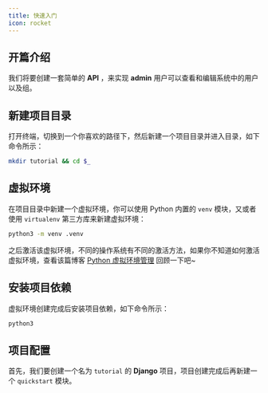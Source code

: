 ```yaml
---
title: 快速入门
icon: rocket
---
```


## 开篇介绍

我们将要创建一套简单的 **API** ，来实现 **admin** 用户可以查看和编辑系统中的用户以及组。

## 新建项目目录

打开终端，切换到一个你喜欢的路径下，然后新建一个项目目录并进入目录，如下命令所示：

```bash
mkdir tutorial && cd $_
```

## 虚拟环境

在项目目录中新建一个虚拟环境，你可以使用 Python 内置的 `venv` 模块，又或者使用 `virtualenv` 第三方库来新建虚拟环境：

```bash
python3 -m venv .venv
```

之后激活该虚拟环境，不同的操作系统有不同的激活方法，如果你不知道如何激活虚拟环境，查看该篇博客 [Python 虚拟环境管理][python-venv] 回顾一下吧~

## 安装项目依赖

虚拟环境创建完成后安装项目依赖，如下命令所示：

```bash
python3
```

## 项目配置

首先，我们要创建一个名为 `tutorial` 的 **Django** 项目，项目创建完成后再新建一个 `quickstart` 模块。

[python-venv]: https://www.python.org
